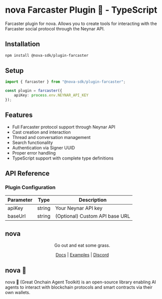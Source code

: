 # nova Farcaster Plugin 🐐 - TypeScript

Farcaster plugin for nova. Allows you to create tools for interacting with the Farcaster social protocol through the Neynar API.

## Installation
```bash
npm install @nova-sdk/plugin-farcaster
```

## Setup

```typescript
import { farcaster } from "@nova-sdk/plugin-farcaster";

const plugin = farcaster({
    apiKey: process.env.NEYNAR_API_KEY
});
```


## Features

- Full Farcaster protocol support through Neynar API
- Cast creation and interaction
- Thread and conversation management
- Search functionality
- Authentication via Signer UUID
- Proper error handling
- TypeScript support with complete type definitions

## API Reference

### Plugin Configuration

| Parameter | Type | Description |
|-----------|------|-------------|
| apiKey | string | Your Neynar API key |
| baseUrl | string | (Optional) Custom API base URL |

## nova

<div align="center">
Go out and eat some grass.

[Docs](https://ohmynova.dev) | [Examples](https://github.com/nova-sdk/nova/tree/main/typescript/examples) | [Discord](https://discord.gg/nova-sdk)</div>

## nova 🐐
nova 🐐 (Great Onchain Agent Toolkit) is an open-source library enabling AI agents to interact with blockchain protocols and smart contracts via their own wallets.
